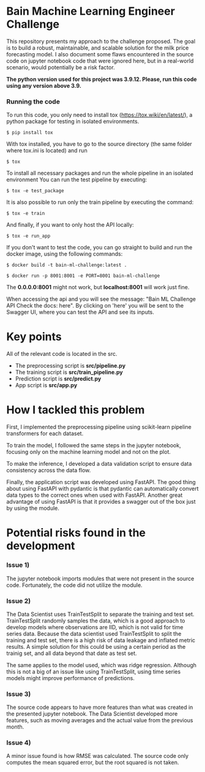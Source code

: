 # Bain Machine Learning Engineer Challenge
This repository presents my approach to the challenge proposed. The goal is to build a robust, maintainable, and scalable solution for the milk price forecasting model. I also document some flaws encountered in the source code on jupyter notebook code that were ignored here, but in a real-world scenario, would potentially be a risk factor. 

**The python version used for this project was 3.9.12. Please, run this code using any version above 3.9.**

### Running the code
To run this code, you only need to install tox (https://tox.wiki/en/latest/), a python package for testing in isolated environments.

```$ pip install tox```

With tox installed, you have to go to the source directory (the same folder where tox.ini is located) and run 

```$ tox```

To install all necessary packages and run the whole pipeline in an isolated environment
You can run the test pipeline by executing:

```$ tox -e test_package```

It is also possible to run only the train pipeline by executing the command:

```$ tox -e train```

And finally, if you want to only host the API locally:

```$ tox -e run_app```

If you don't want to test the code, you can go straight to build and run the docker image, using the following commands:

```$ docker build -t bain-ml-challenge:latest .```

```$ docker run -p 8001:8001 -e PORT=8001 bain-ml-challenge```

The **0.0.0.0:8001** might not work, but **localhost:8001** will work just fine.

When accessing the api and you will see the message: "Bain ML Challenge API Check the docs: here". By clicking on 'here' you will be sent to the Swagger UI, where you can test the API and see its inputs.

# Key points
All of the relevant code is located in the src.
- The preprocessing script is **src/pipeline.py**
- The training script is **src/train_pipeline.py**
- Prediction script is **src/predict.py**
- App script is **src/app.py**

# How I tackled this problem

First, I implemented the preprocessing pipeline using scikit-learn pipeline transformers for each dataset.

To train the model, I followed the same steps in the jupyter notebook, focusing only on the machine learning model and not on the plot.

To make the inference, I developed a data validation script to ensure data consistency across the data flow.

Finally, the application script was developed using FastAPI. The good thing about using FastAPI with pydantic is that pydantic can automatically convert data types to the correct ones when used with FastAPI. Another great advantage of using FastAPI is that it provides a swagger out of the box just by using the module.

# Potential risks found in the development

### Issue 1)
The jupyter notebook imports modules that were not present in the source code. Fortunately, the code did not utilize the module.

### Issue 2)
The Data Scientist uses TrainTestSplit to separate the training and test set. TrainTestSplit randomly samples the data, which is a good approach to develop models where observations are IID, which is not valid for time series data. Because the data scientist used TrainTestSplit to split the training and test set, there is a high risk of data leakage and inflated metric results. A simple solution for this could be using a certain period as the trainig set, and all data beyond that date as test set.

The same applies to the model used, which was ridge regression. Although this is not a big of an issue like using TrainTestSplit, using time series models might improve performance of predictions.

### Issue 3)
The source code appears to have more features than what was created in the presented jupyter notebook. The Data Scientist developed more features, such as moving averages and the actual value from the previous month.

### Issue 4)
A minor issue found is how RMSE was calculated. The source code only computes the mean squared error, but the root squared is not taken.

